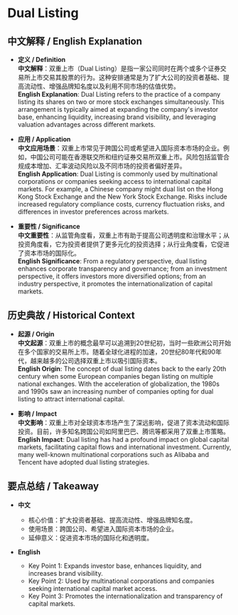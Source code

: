 # Dual Listing

## 中文解释 / English Explanation

* **定义 / Definition**  
  **中文解释**：双重上市（Dual Listing）是指一家公司同时在两个或多个证券交易所上市交易其股票的行为。这种安排通常是为了扩大公司的投资者基础、提高流动性、增强品牌知名度以及利用不同市场的估值优势。  
  **English Explanation**: Dual Listing refers to the practice of a company listing its shares on two or more stock exchanges simultaneously. This arrangement is typically aimed at expanding the company's investor base, enhancing liquidity, increasing brand visibility, and leveraging valuation advantages across different markets.

* **应用 / Application**  
  **中文应用场景**：双重上市常见于跨国公司或希望进入国际资本市场的企业。例如，中国公司可能在香港联交所和纽约证券交易所双重上市。风险包括监管合规成本增加、汇率波动风险以及不同市场的投资者偏好差异。  
  **English Application**: Dual Listing is commonly used by multinational corporations or companies seeking access to international capital markets. For example, a Chinese company might dual list on the Hong Kong Stock Exchange and the New York Stock Exchange. Risks include increased regulatory compliance costs, currency fluctuation risks, and differences in investor preferences across markets.

* **重要性 / Significance**  
  **中文重要性**：从监管角度看，双重上市有助于提高公司透明度和治理水平；从投资角度看，它为投资者提供了更多元化的投资选择；从行业角度看，它促进了资本市场的国际化。  
  **English Significance**: From a regulatory perspective, dual listing enhances corporate transparency and governance; from an investment perspective, it offers investors more diversified options; from an industry perspective, it promotes the internationalization of capital markets.

## 历史典故 / Historical Context

* **起源 / Origin**  
  **中文起源**：双重上市的概念最早可以追溯到20世纪初，当时一些欧洲公司开始在多个国家的交易所上市。随着全球化进程的加速，20世纪80年代和90年代，越来越多的公司选择双重上市以吸引国际资本。  
  **English Origin**: The concept of dual listing dates back to the early 20th century when some European companies began listing on multiple national exchanges. With the acceleration of globalization, the 1980s and 1990s saw an increasing number of companies opting for dual listing to attract international capital.

* **影响 / Impact**  
  **中文影响**：双重上市对全球资本市场产生了深远影响，促进了资本流动和国际投资。目前，许多知名跨国公司如阿里巴巴、腾讯等都采用了双重上市策略。  
  **English Impact**: Dual listing has had a profound impact on global capital markets, facilitating capital flows and international investment. Currently, many well-known multinational corporations such as Alibaba and Tencent have adopted dual listing strategies.

## 要点总结 / Takeaway

* **中文**  
  - 核心价值：扩大投资者基础、提高流动性、增强品牌知名度。  
  - 使用场景：跨国公司、希望进入国际资本市场的企业。  
  - 延伸意义：促进资本市场的国际化和透明度。

* **English**  
  - Key Point 1: Expands investor base, enhances liquidity, and increases brand visibility.  
  - Key Point 2: Used by multinational corporations and companies seeking international capital market access.  
  - Key Point 3: Promotes the internationalization and transparency of capital markets.